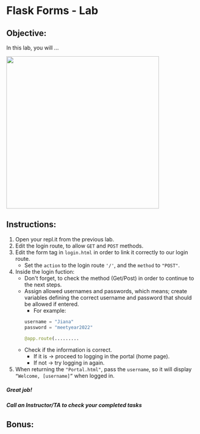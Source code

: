 # Flask Forms - Lab

## Objective: 
In this lab, you will ...





<img src="https://www.nasa.gov/sites/default/files/thumbnails/image/xemu-eva-hls.jpg" width="400">





## Instructions:
1. Open your repl.it from the previous lab.
2. Edit the login route, to allow `GET` and `POST` methods.
3. Edit the form tag in `login.html` in order to link it correctly to our login route. 
    - Set the `action` to the login route `'/'`, and the `method` to `"POST"`.
4. Inside the login fuction:
    - Don't forget, to check the method (Get/Post) in order to continue to the next steps.
    - Assign allowed usernames and passwords, which means; create variables defining the correct username and password that should be allowed if entered.
        - For example:  
        ```python
        username = "Jiana"
        password = "meetyear2022"
        
        @app.route(.........
        ```
    - Check if the information is correct. 
        - If it is → proceed to logging in the portal (home page). 
        - If not → try logging in again.
5. When returning the `"Portal.html"`, pass the `username`, so it will display `“Welcome, [username]”` when logged in.





##### Great job!
##### Call an Instructor/TA to check your completed tasks
 
 


## Bonus:

